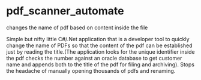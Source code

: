 # pdf_scanner_automate
changes the name of pdf based on content inside the file 

Simple but nifty little C#/.Net application that is a developer tool to quickly change the name of PDFs so that the content of the 
pdf can be established just by reading the title.(The application looks for the unique identifier inside the pdf
 checks the number against an oracle database to get customer name and appends both to the title of the pdf for filing
 and archiving). Stops the headache of manually opening thousands of pdfs and renaming.
